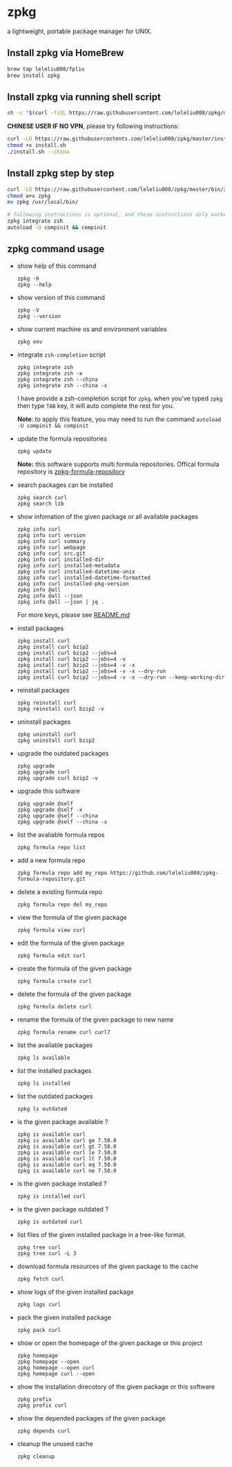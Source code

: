 # zpkg
a lightweight, portable package manager for UNIX.

## Install zpkg via HomeBrew

```bash
brew tap leleliu008/fpliu
brew install zpkg
```

## Install zpkg via running shell script
```bash
sh -c "$(curl -fsSL https://raw.githubusercontent.com/leleliu008/zpkg/master/install.sh)"
```
**CHINESE USER IF NO VPN**, please try following instructions:
```bash
curl -LO https://raw.githubusercontents.com/leleliu008/zpkg/master/install.sh
chmod +x install.sh
./install.sh --china
```

## Install zpkg step by step
```bash
curl -LO https://raw.githubusercontent.com/leleliu008/zpkg/master/bin/zpkg
chmod a+x zpkg
mv zpkg /usr/local/bin/

# following instructions is optional, and these instructions only worked in zsh
zpkg integrate zsh
autoload -U compinit && compinit
```

## zpkg command usage
*   show help of this command
        
        zpkg -h
        zpkg --help
        
*   show version of this command
        
        zpkg -V
        zpkg --version
        
*   show current machine os and environment variables

        zpkg env

*   integrate `zsh-completion` script

        zpkg integrate zsh
        zpkg integrate zsh -x
        zpkg integrate zsh --china
        zpkg integrate zsh --china -x
        
    I have provide a zsh-completion script for `zpkg`. when you've typed `zpkg` then type `TAB` key, it will auto complete the rest for you.

    **Note**: to apply this feature, you may need to run the command `autoload -U compinit && compinit`


*   update the formula repositories

        zpkg update
        
    **Note:** this software supports multi formula repositories. Offical formula repository is [zpkg-formula-repository](https://github.com/leleliu008/zpkg-formula-repository)

*   search packages can be installed
        
        zpkg search curl
        zpkg search lib
        
*   show infomation of the given package or all available packages
        
        zpkg info curl
        zpkg info curl version
        zpkg info curl summary
        zpkg info curl webpage
        zpkg info curl src.git
        zpkg info curl installed-dir
        zpkg info curl installed-metadata
        zpkg info curl installed-datetime-unix
        zpkg info curl installed-datetime-formatted
        zpkg info curl installed-pkg-version
        zpkg info @all
        zpkg info @all --json
        zpkg info @all --json | jq .
        

    For more keys, please see [README.md](https://github.com/leleliu008/zpkg-formula-repository/blob/master/README.md#the-function-must-be-invoked-on-top-of-the-formula)

*   install packages
        
        zpkg install curl
        zpkg install curl bzip2
        zpkg install curl bzip2 --jobs=4
        zpkg install curl bzip2 --jobs=4 -v
        zpkg install curl bzip2 --jobs=4 -v -x
        zpkg install curl bzip2 --jobs=4 -v -x --dry-run
        zpkg install curl bzip2 --jobs=4 -v -x --dry-run --keep-working-dir
        
*   reinstall packages
        
        zpkg reinstall curl
        zpkg reinstall curl bzip2 -v
        
*   uninstall packages

        zpkg uninstall curl
        zpkg uninstall curl bzip2
        
*   upgrade the outdated packages

        zpkg upgrade
        zpkg upgrade curl
        zpkg upgrade curl bzip2 -v
        
*   upgrade this software

        zpkg upgrade @self
        zpkg upgrade @self -x
        zpkg upgrade @self --china
        zpkg upgrade @self --china -x
        

*   list the avaliable formula repos

        zpkg formula repo list

*   add a new formula repo

        zpkg formula repo add my_repo https://github.com/leleliu008/zpkg-formula-repository.git

*   delete a existing formula repo

        zpkg formula repo del my_repo

*   view the formula of the given package
        
        zpkg formula view curl
        
*   edit the formula of the given package
        
        zpkg formula edit curl
        
*   create the formula of the given package
        
        zpkg formula create curl
        
*   delete the formula of the given package
        
        zpkg formula delete curl
        
*   rename the formula of the given package to new name
        
        zpkg formula rename curl curl7
        
*   list the available packages
        
        zpkg ls available
        
*   list the installed packages
        
        zpkg ls installed
        
*   list the outdated packages
        
        zpkg ls outdated
        
*   is the given package available ?
        
        zpkg is available curl
        zpkg is available curl ge 7.50.0
        zpkg is available curl gt 7.50.0
        zpkg is available curl le 7.50.0
        zpkg is available curl lt 7.50.0
        zpkg is available curl eq 7.50.0
        zpkg is available curl ne 7.50.0
        
*   is the given package installed ?
        
        zpkg is installed curl
        
*   is the given package outdated ?
        
        zpkg is outdated curl
        
*   list files of the given installed package in a tree-like format.
        
        zpkg tree curl
        zpkg tree curl -L 3
        
*   download formula resources of the given package to the cache
        
        zpkg fetch curl
        
*   show logs of the given installed package
        
        zpkg logs curl
        
*   pack the given installed package
        
        zpkg pack curl
        
*   show or open the homepage of the given package or this project
        
        zpkg homepage
        zpkg homepage --open
        zpkg homepage --open curl
        zpkg homepage curl --open
        
*   show the installation direcotory of the given package or this software
        
        zpkg prefix
        zpkg prefix curl
        
*   show the depended packages of the given package
        
        zpkg depends curl
        
*   cleanup the unused cache
        
        zpkg cleanup
        
